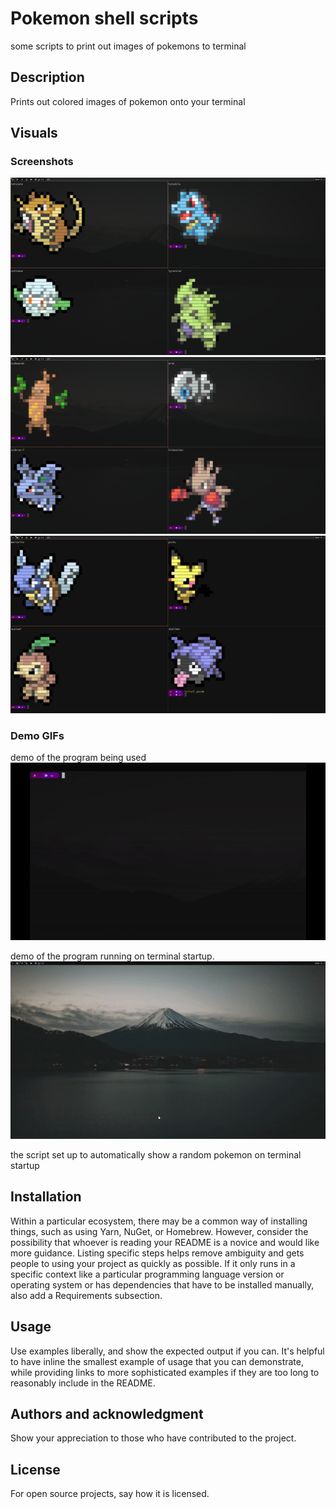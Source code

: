 # Pokemon shell scripts

some scripts to print out images of pokemons to terminal

## Description
Prints out colored images of pokemon onto your terminal

## Visuals
### Screenshots
![screenshot](./demo_images/demo_1.png)
![screenshot](./demo_images/demo_2.png)
![screenshot](./demo_images/demo_3.png)

### Demo GIFs
demo of the program being used
![demo of program in action](./demo_images/colorscript-demo.gif)

demo of the program running on terminal startup.
![demo of random pokemons on terminal spawn](./demo_images/poke_demo.gif)


the script set up to automatically show a random pokemon on terminal startup

## Installation
Within a particular ecosystem, there may be a common way of installing things, such as using Yarn, NuGet, or Homebrew. However, consider the possibility that whoever is reading your README is a novice and would like more guidance. Listing specific steps helps remove ambiguity and gets people to using your project as quickly as possible. If it only runs in a specific context like a particular programming language version or operating system or has dependencies that have to be installed manually, also add a Requirements subsection.

## Usage
Use examples liberally, and show the expected output if you can. It's helpful to have inline the smallest example of usage that you can demonstrate, while providing links to more sophisticated examples if they are too long to reasonably include in the README.

## Authors and acknowledgment
Show your appreciation to those who have contributed to the project.

## License
For open source projects, say how it is licensed.


